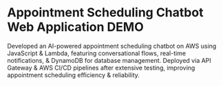 # Appointment Scheduling Chatbot Web Application DEMO
Developed an AI-powered appointment scheduling chatbot on AWS using JavaScript &amp; Lambda, featuring conversational flows, real-time notifications, &amp; DynamoDB for database management. Deployed via API Gateway &amp; AWS CI/CD pipelines after extensive testing, improving appointment scheduling efficiency &amp; reliability.

